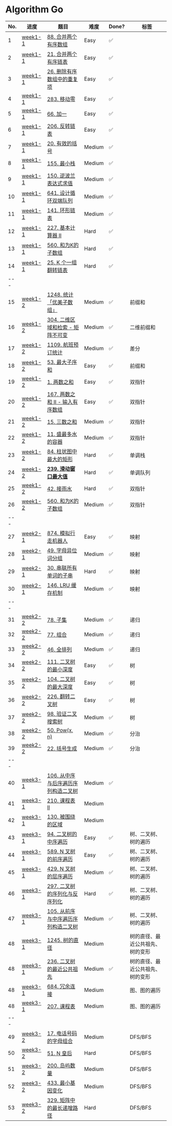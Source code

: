# Algorithm Go

| No. | 进度               | 题目                                                    | 难度   | Done? | 标签                             |
| --- | ------------------ | ------------------------------------------------------- | ------ | ----- | -------------------------------- |
| 1   | [week1-1](week1-1) | [88. 合并两个有序数组](week1-1/lc88.go)                 | Easy   | ✅     |                                  |
| 2   | [week1-1](week1-1) | [21. 合并两个有序链表](week1-1/lc21.go)                 | Easy   | ✅     |                                  |
| 3   | [week1-1](week1-1) | [26. 删除有序数组中的重复项](week1-1/lc26.go)           | Easy   | ✅     |                                  |
| 4   | [week1-1](week1-1) | [283. 移动零](week1-1/lc283.go)                         | Easy   | ✅     |                                  |
| 5   | [week1-1](week1-1) | [66. 加一](week1-1/lc66.go)                             | Easy   | ✅     |                                  |
| 6   | [week1-1](week1-1) | [206. 反转链表](week1-1/lc206.go)                       | Easy   | ✅     |                                  |
| 7   | [week1-1](week1-1) | [20. 有效的括号](week1-1/lc20.go)                       | Medium | ✅     |                                  |
| 8   | [week1-1](week1-1) | [155. 最小栈](week1-1/lc155.go)                         | Medium | ✅     |                                  |
| 9   | [week1-1](week1-1) | [150. 逆波兰表达式求值](week1-1/lc150.go)               | Medium | ✅     |                                  |
| 10  | [week1-1](week1-1) | [641. 设计循环双端队列](week1-1/lc641.go)               | Medium | ✅     |                                  |
| 11  | [week1-1](week1-1) | [141. 环形链表](week1-1/lc141.go)                       | Medium | ✅     |                                  |
| 12  | [week1-1](week1-1) | [227. 基本计算器 II](week1-1/lc227.go)                  | Hard   | ✅     |                                  |
| 13  | [week1-1](week1-1) | [560. 和为K的子数组](week1-1/lc560.go)                  | Hard   | ✅     |                                  |
| 14  | [week1-1](week1-1) | [25. K 个一组翻转链表](week1-1/lc25.go)                 | Hard   | ✅     |                                  |
| --- |
| 15  | [week1-2](week1-2) | [1248. 统计「优美子数组」](week1-2/lc1248.go)           | Medium | ✅     | 前缀和                           |
| 16  | [week1-2](week1-2) | [304. 二维区域和检索 - 矩阵不可变](week1-2/lc304.go)    | Medium | ✅     | 二维前缀和                       |
| 17  | [week1-2](week1-2) | [1109. 航班预订统计](week1-2/lc1109.go)                 | Medium | ✅     | 差分                             |
| 18  | [week1-2](week1-2) | [53. 最大子序和](week1-2/lc53.go)                       | Easy   | ✅     | 前缀和                           |
| 19  | [week1-2](week1-2) | [1. 两数之和](week1-2/lc1.go)                           | Easy   | ✅     | 双指针                           |
| 20  | [week1-2](week1-2) | [167. 两数之和 II - 输入有序数组](week1-2/lc167.go)     | Easy   | ✅     | 双指针                           |
| 21  | [week1-2](week1-2) | [15. 三数之和](week1-2/lc15.go)                         | Medium | ✅     | 双指针                           |
| 22  | [week1-2](week1-2) | [11. 盛最多水的容器](week1-2/lc11.go)                   | Medium | ✅     | 双指针                           |
| 23  | [week1-2](week1-2) | [84. 柱状图中最大的矩形](week1-2/lc84.go)               | Hard   | ✅     | 单调栈                           |
| 24  | [week1-2](week1-2) | **[239. 滑动窗口最大值](week1-2/lc239.go)**             | Hard   | ✅     | 单调队列                         |
| 25  | [week1-2](week1-2) | [42. 接雨水](week1-2/lc42.go)                           | Hard   | ✅     | 双指针                           |
| 26  | [week1-2](week1-2) | [560. 和为K的子数组](week1-2/lc560.go)                  | Medium | ✅     | 双指针                           |
| --- |
| 27  | [week2-1](week2-1) | [874. 模拟行走机器人](week2-1/lc874.go)                 | Easy   | ✅     | 映射                             |
| 28  | [week2-1](week2-1) | [49. 字母异位词分组](week2-1/lc49.go)                   | Medium | ✅     | 映射                             |
| 29  | [week2-1](week2-1) | [30. 串联所有单词的子串](week2-1/lc30.go)               | Hard   | ✅     | 映射                             |
| 30  | [week2-1](week2-1) | [146. LRU 缓存机制](week2-1/lc146.go)                   | Medium | ✅     | 映射                             |
| --- |
| 31  | [week2-2](week2-2) | [78. 子集](week2-2/lc78.go)                             | Medium | ✅     | 递归                             |
| 32  | [week2-2](week2-2) | [77. 组合](week2-2/lc77.go)                             | Medium | ✅     | 递归                             |
| 33  | [week2-2](week2-2) | [46. 全排列](week2-2/lc46.go)                           | Medium | ✅     | 递归                             |
| 34  | [week2-2](week2-2) | [111. 二叉树的最小深度](week2-2/lc111.go)               | Easy   | ✅     | 树                               |
| 35  | [week2-2](week2-2) | [104. 二叉树的最大深度](week2-2/lc104.go)               | Easy   | ✅     | 树                               |
| 36  | [week2-2](week2-2) | [226. 翻转二叉树](week2-2/lc226.go)                     | Easy   | ✅     | 树                               |
| 37  | [week2-2](week2-2) | [98. 验证二叉搜索树](week2-2/lc98.go)                   | Medium | ✅     | 树                               |
| 38  | [week2-2](week2-2) | [50. Pow(x, n)](week2-2/lc50.go)                        | Medium | ✅     | 分治                             |
| 39  | [week2-2](week2-2) | [22. 括号生成](week2-2/lc22.go)                         | Medium | ✅     | 分治                             |
| --- |
| 40  | [week3-1](week3-1) | [106. 从中序与后序遍历序列构造二叉树](week3-1/lc106.go) | Medium | ✅     |                                  |
| 41  | [week3-1](week3-1) | [210. 课程表 II](week3-1/lc210.go)                      | Medium |       |                                  |
| 42  | [week3-1](week3-1) | [130. 被围绕的区域](week3-1/lc130.go)                   | Medium |       |                                  |
| 43  | [week3-1](week3-1) | [94. 二叉树的中序遍历](week3-1/lc94.go)                 | Easy   | ✅     | 树、二叉树、树的遍历             |
| 44  | [week3-1](week3-1) | [589. N 叉树的前序遍历](week3-1/lc589.go)               | Easy   | ✅     | 树、二叉树、树的遍历             |
| 45  | [week3-1](week3-1) | [429. N 叉树的层序遍历](week3-1/lc429.go)               | Medium | ✅     | 树、二叉树、树的遍历             |
| 46  | [week3-1](week3-1) | [297. 二叉树的序列化与反序列化](week3-1/lc297.go)       | Hard   | ✅     | 树、二叉树、树的遍历             |
| 47  | [week3-1](week3-1) | [105. 从前序与中序遍历序列构造二叉树](week3-1/lc105.go) | Medium | ✅     | 树、二叉树、树的遍历             |
| 48  | [week3-1](week3-1) | [1245. 树的直径](week3-1/lc1245.go)                     | Medium |       | 树的直径、最近公共祖先、树的变形 |
| 48  | [week3-1](week3-1) | [236. 二叉树的最近公共祖先](week3-1/lc236.go)           | Medium | ✅    | 树的直径、最近公共祖先、树的变形 |
| 48  | [week3-1](week3-1) | [684. 冗余连接](week3-1/lc684.go)                       | Medium |       | 图、图的遍历                     |
| 48  | [week3-1](week3-1) | [207. 课程表](week3-1/lc207.go)                         | Medium |       | 图、图的遍历                     |
| --- |
| 49  | [week3-2](week3-2) | [17. 电话号码的字母组合](week3-2/lc17.go)               | Medium |       | DFS/BFS                          |
| 50  | [week3-2](week3-2) | [51. N 皇后](week3-2/lc51.go)                           | Hard   |       | DFS/BFS                          |
| 51  | [week3-2](week3-2) | [200. 岛屿数量](week3-2/lc200.go)                       | Medium |       | DFS/BFS                          |
| 52  | [week3-2](week3-2) | [433. 最小基因变化](week3-2/lc433.go)                   | Medium |       | DFS/BFS                          |
| 53  | [week3-2](week3-2) | [329. 矩阵中的最长递增路径](week3-2/lc329.go)           | Hard   |       | DFS/BFS                          |
